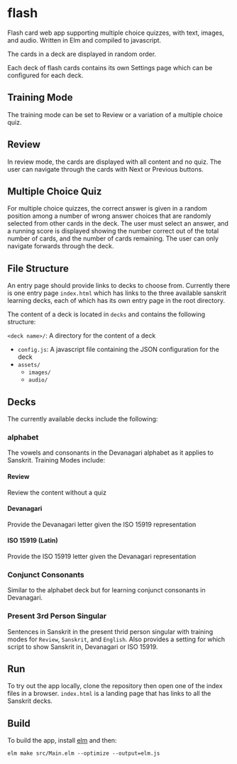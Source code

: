 # flash
Flash card web app supporting multiple choice quizzes, with text, images, and audio. Written in Elm and compiled to javascript.

The cards in a deck are displayed in random order.

Each deck of flash cards contains its own Settings page which can be configured
for each deck.

## Training Mode
The training mode can be set to Review or a variation of a multiple choice quiz.

## Review
In review mode, the cards are displayed with all content and no quiz.
The user can navigate through the cards with Next or Previous buttons.

## Multiple Choice Quiz
For multiple choice quizzes, the correct answer is given in a random position
among a number of wrong answer choices that are randomly selected from other
cards in the deck. The user must select an answer, and a running score
is displayed showing the number correct out of the total number of cards,
and the number of cards remaining. The user can only navigate forwards through
the deck.

## File Structure
An entry page should provide links to decks to choose from. Currently
there is one entry page `index.html` which has links to the
three available sanskrit learning decks,
each of which has its own entry page in the root directory.

The content of a deck is located in `decks` and contains the following
structure:

`<deck name>/`: A directory for the content of a deck
- `config.js`: A javascript file containing the JSON configuration for the deck
- `assets/`
  - `images/`
  - `audio/`

## Decks
The currently available decks include the following:

### **alphabet**
The vowels and consonants in the Devanagari alphabet as it applies to Sanskrit.
Training Modes include:

#### Review
Review the content without a quiz

#### Devanagari
Provide the Devanagari letter given the ISO 15919 representation

#### ISO 15919 (Latin)
Provide the ISO 15919 letter given the Devanagari representation

### **Conjunct Consonants**
Similar to the alphabet deck but for learning conjunct consonants in Devanagari.

### **Present 3rd Person Singular**
Sentences in Sanskrit in the present thrid person singular with training modes for `Review`, `Sanskrit`, and `English`.
Also provides a setting for which script to show Sanskrit in, Devanagari or ISO 15919.

## Run

To try out the app locally, clone the repository then open one of the
index files in a browser. `index.html` is a landing page that
has links to all the Sanskrit decks.

## Build

To build the app, install [elm](https://guide.elm-lang.org/install.html) and then:

    elm make src/Main.elm --optimize --output=elm.js
